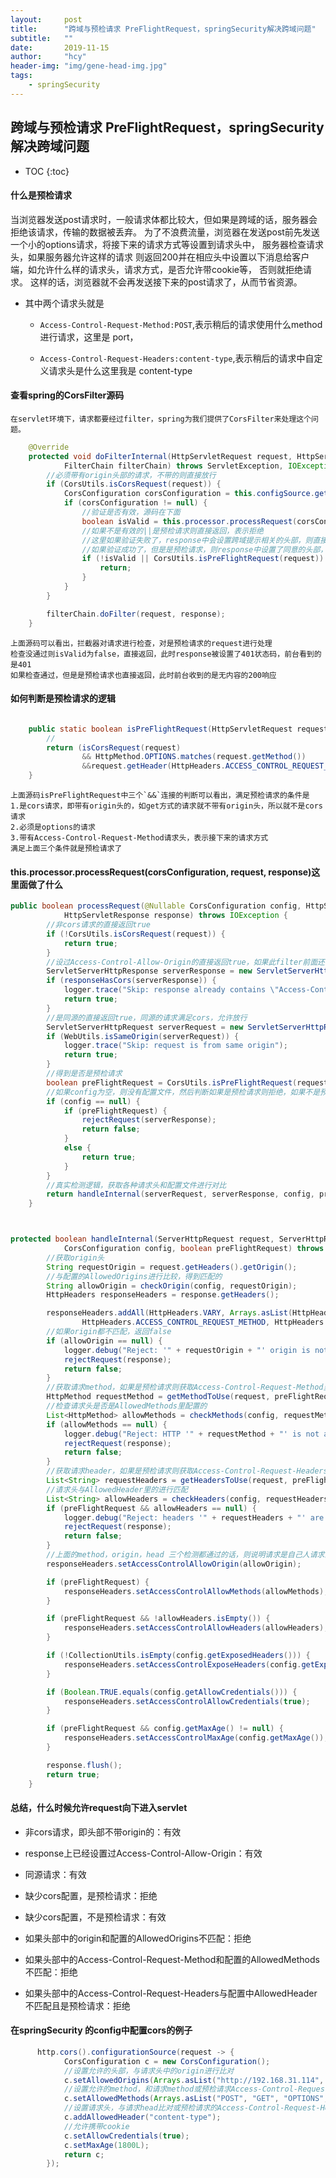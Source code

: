 ```yaml
---
layout:     post
title:      "跨域与预检请求 PreFlightRequest，springSecurity解决跨域问题"
subtitle:   ""
date:       2019-11-15
author:     "hcy"
header-img: "img/gene-head-img.jpg"
tags:
    - springSecurity
---
```



## 跨域与预检请求 PreFlightRequest，springSecurity解决跨域问题

* TOC
{:toc}

#### 什么是预检请求

当浏览器发送post请求时，一般请求体都比较大，但如果是跨域的话，服务器会拒绝该请求，传输的数据被丢弃。
为了不浪费流量，浏览器在发送post前先发送一个小的options请求，将接下来的请求方式等设置到请求头中，
服务器检查请求头，如果服务器允许这样的请求
则返回200并在相应头中设置以下消息给客户端，如允许什么样的请求头，请求方式，是否允许带cookie等，
否则就拒绝请求。
这样的话，浏览器就不会再发送接下来的post请求了，从而节省资源。


- 其中两个请求头就是
	- `Access-Control-Request-Method:POST`,表示稍后的请求使用什么method进行请求，这里是 port，
	
	- `Access-Control-Request-Headers:content-type`,表示稍后的请求中自定义请求头是什么这里我是 content-type

	

#### 查看spring的CorsFilter源码

	在servlet环境下，请求都要经过filter，spring为我们提供了CorsFilter来处理这个问题。

```java
	@Override
	protected void doFilterInternal(HttpServletRequest request, HttpServletResponse response,
			FilterChain filterChain) throws ServletException, IOException {
		//必须带有origin头部的请求，不带的则直接放行
		if (CorsUtils.isCorsRequest(request)) {
			CorsConfiguration corsConfiguration = this.configSource.getCorsConfiguration(request);
			if (corsConfiguration != null) {
				//验证是否有效，源码在下面
				boolean isValid = this.processor.processRequest(corsConfiguration, request, response);
				//如果不是有效的||是预检请求则直接返回，表示拒绝
				//这里如果验证失败了，response中会设置跨域提示相关的头部，则直接return告诉浏览器
				//如果验证成功了，但是是预检请求，则response中设置了同意的头部，直接返回即可
				if (!isValid || CorsUtils.isPreFlightRequest(request)) {
					return;
				}
			}
		}

		filterChain.doFilter(request, response);
	}

```

	上面源码可以看出，拦截器对请求进行检查，对是预检请求的request进行处理
	检查没通过则isValid为false，直接返回，此时response被设置了401状态码，前台看到的是401
	如果检查通过，但是是预检请求也直接返回，此时前台收到的是无内容的200响应

#### 如何判断是预检请求的逻辑

```java

	public static boolean isPreFlightRequest(HttpServletRequest request) {
		//
		return (isCorsRequest(request) 
				&& HttpMethod.OPTIONS.matches(request.getMethod()) 
				&&request.getHeader(HttpHeaders.ACCESS_CONTROL_REQUEST_METHOD) != null);
	}


```

	上面源码isPreFlightRequest中三个`&&`连接的判断可以看出，满足预检请求的条件是
	1.是cors请求，即带有origin头的，如get方式的请求就不带有origin头，所以就不是cors请求
	2.必须是options的请求  
	3.带有Access-Control-Request-Method请求头，表示接下来的请求方式
	满足上面三个条件就是预检请求了

#### this.processor.processRequest(corsConfiguration, request, response)这里面做了什么


```java
public boolean processRequest(@Nullable CorsConfiguration config, HttpServletRequest request,
			HttpServletResponse response) throws IOException {
		//非cors请求的直接返回true
		if (!CorsUtils.isCorsRequest(request)) {
			return true;
		}
		//设过Access-Control-Allow-Origin的直接返回true，如果此filter前面还有其他filter处理过了，就会有Access-Control-Allow-Origin头了
		ServletServerHttpResponse serverResponse = new ServletServerHttpResponse(response);
		if (responseHasCors(serverResponse)) {
			logger.trace("Skip: response already contains \"Access-Control-Allow-Origin\"");
			return true;
		}
		//是同源的直接返回true，同源的请求满足cors，允许放行
		ServletServerHttpRequest serverRequest = new ServletServerHttpRequest(request);
		if (WebUtils.isSameOrigin(serverRequest)) {
			logger.trace("Skip: request is from same origin");
			return true;
		}
		//得到是否是预检请求
		boolean preFlightRequest = CorsUtils.isPreFlightRequest(request);
		//如果config为空，则没有配置文件，然后判断如果是预检请求则拒绝，如果不是预检请求则放行。
		if (config == null) {
			if (preFlightRequest) {
				rejectRequest(serverResponse);
				return false;
			}
			else {
				return true;
			}
		}
		//真实检测逻辑，获取各种请求头和配置文件进行对比
		return handleInternal(serverRequest, serverResponse, config, preFlightRequest);
	}



protected boolean handleInternal(ServerHttpRequest request, ServerHttpResponse response,
			CorsConfiguration config, boolean preFlightRequest) throws IOException {
		//获取origin头
		String requestOrigin = request.getHeaders().getOrigin();
		//与配置的AllowedOrigins进行比较，得到匹配的
		String allowOrigin = checkOrigin(config, requestOrigin);
		HttpHeaders responseHeaders = response.getHeaders();

		responseHeaders.addAll(HttpHeaders.VARY, Arrays.asList(HttpHeaders.ORIGIN,
				HttpHeaders.ACCESS_CONTROL_REQUEST_METHOD, HttpHeaders.ACCESS_CONTROL_REQUEST_HEADERS));
		//如果origin都不匹配，返回false
		if (allowOrigin == null) {
			logger.debug("Reject: '" + requestOrigin + "' origin is not allowed");
			rejectRequest(response);
			return false;
		}
		//获取请求method，如果是预检请求则获取Access-Control-Request-Method里的method
		HttpMethod requestMethod = getMethodToUse(request, preFlightRequest);
		//检查请求头是否是AllowedMethods里配置的
		List<HttpMethod> allowMethods = checkMethods(config, requestMethod);
		if (allowMethods == null) {
			logger.debug("Reject: HTTP '" + requestMethod + "' is not allowed");
			rejectRequest(response);
			return false;
		}
		//获取请求header，如果是预检请求则获取Access-Control-Request-Headers里配置的
		List<String> requestHeaders = getHeadersToUse(request, preFlightRequest);
		//请求头与AllowedHeader里的进行匹配
		List<String> allowHeaders = checkHeaders(config, requestHeaders);
		if (preFlightRequest && allowHeaders == null) {
			logger.debug("Reject: headers '" + requestHeaders + "' are not allowed");
			rejectRequest(response);
			return false;
		}
		//上面的method，origin，head 三个检测都通过的话，则说明请求是自己人请求的，放行设置响应头
		responseHeaders.setAccessControlAllowOrigin(allowOrigin);

		if (preFlightRequest) {
			responseHeaders.setAccessControlAllowMethods(allowMethods);
		}

		if (preFlightRequest && !allowHeaders.isEmpty()) {
			responseHeaders.setAccessControlAllowHeaders(allowHeaders);
		}

		if (!CollectionUtils.isEmpty(config.getExposedHeaders())) {
			responseHeaders.setAccessControlExposeHeaders(config.getExposedHeaders());
		}

		if (Boolean.TRUE.equals(config.getAllowCredentials())) {
			responseHeaders.setAccessControlAllowCredentials(true);
		}

		if (preFlightRequest && config.getMaxAge() != null) {
			responseHeaders.setAccessControlMaxAge(config.getMaxAge());
		}

		response.flush();
		return true;
	}

```


#### 总结，什么时候允许request向下进入servlet

- 非cors请求，即头部不带origin的：有效
- response上已经设置过Access-Control-Allow-Origin：有效
- 同源请求：有效
- 缺少cors配置，是预检请求：拒绝
- 缺少cors配置，不是预检请求：有效

- 如果头部中的origin和配置的AllowedOrigins不匹配：拒绝
- 如果头部中的Access-Control-Request-Method和配置的AllowedMethods不匹配：拒绝
- 如果头部中的Access-Control-Request-Headers与配置中AllowedHeader不匹配且是预检请求：拒绝



#### 在springSecurity 的config中配置cors的例子

```java
      http.cors().configurationSource(request -> {
            CorsConfiguration c = new CorsConfiguration();
			//设置允许的头部，与请求头中的origin进行比对
            c.setAllowedOrigins(Arrays.asList("http://192.168.31.114", "*"));
			//设置允许的method，和请求method或预检请求Access-Control-Request-Method指定的method进行比对
            c.setAllowedMethods(Arrays.asList("POST", "GET", "OPTIONS", "PUT"));
			//设置请求头，与请求head比对或预检请求的Access-Control-Request-Headers比对
            c.addAllowedHeader("content-type");
			//允许携带cookie
            c.setAllowCredentials(true);
            c.setMaxAge(1800L);
            return c;
        });


```

